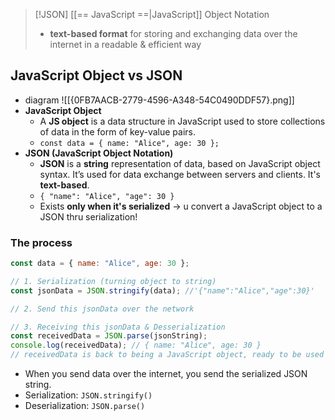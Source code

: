 
>[!JSON]
>[[== JavaScript ==|JavaScript]] Object Notation
>-  **text-based format** for storing and exchanging data over the internet in a readable & efficient way

## JavaScript Object vs JSON
- diagram
	![[{0FB7AACB-2779-4596-A348-54C0490DDF57}.png]]
- **JavaScript Object**
	- A **JS object** is a data structure in JavaScript used to store collections of data in the form of key-value pairs. 
	- `const data = { name: "Alice", age: 30 };`
- **JSON (JavaScript Object Notation)**
	- **JSON** is a **string** representation of data, based on JavaScript object syntax. It’s used for data exchange between servers and clients. It's **text-based**.
	- `{ "name": "Alice", "age": 30 }`
	- Exists **only when it's serialized** -> u convert a JavaScript object to a JSON thru serialization!
### The process
```js
const data = { name: "Alice", age: 30 };

// 1. Serialization (turning object to string)
const jsonData = JSON.stringify(data); //'{"name":"Alice","age":30}'

// 2. Send this jsonData over the network

// 3. Receiving this jsonData & Desserialization
const receivedData = JSON.parse(jsonString);
console.log(receivedData); // { name: "Alice", age: 30 }
// receivedData is back to being a JavaScript object, ready to be used in your program.
```
- When you send data over the internet, you send the serialized JSON string.
- Serialization: `JSON.stringify()`
- Deserialization: `JSON.parse()`

